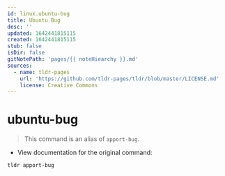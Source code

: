 ```yaml
---
id: linux.ubuntu-bug
title: Ubuntu Bug
desc: ''
updated: 1642441815115
created: 1642441815115
stub: false
isDir: false
gitNotePath: 'pages/{{ noteHiearchy }}.md'
sources:
  - name: tldr-pages
    url: 'https://github.com/tldr-pages/tldr/blob/master/LICENSE.md'
    license: Creative Commons
---
```

# ubuntu-bug

> This command is an alias of `apport-bug`.

- View documentation for the original command:

`tldr apport-bug`

